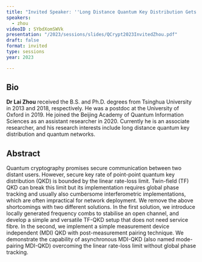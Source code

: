 ```yaml
---
title: "Invited Speaker: ''Long Distance Quantum Key Distribution Gets Simpler'' "
speakers:
  - zhou
videoID : SYbdXomSWVk
presentation: "/2023/sessions/slides/QCrypt2023InvitedZhou.pdf"
draft: false
format: invited
type: sessions
year: 2023

---
```

## Bio
**Dr Lai Zhou** received the B.S. and Ph.D. degrees from Tsinghua University in 2013 and 2018, respectively. He was a postdoc at the University of Oxford in 2019. He joined the Beijing Academy of Quantum Information Sciences as an assistant researcher in 2020. Currently he is an associate researcher, and his research interests include long distance quantum key distribution and quantum networks.

## Abstract
Quantum cryptography promises secure communication between two distant users. However, secure key rate of point-point quantum key distribution (QKD) is bounded by the linear rate-loss limit. Twin-field (TF) QKD can break this limit but its implementation requires global phase tracking and usually also cumbersome interferometric implementations, which are often impractical for network deployment. We remove the above shortcomings with two different solutions. In the first solution, we introduce locally generated frequency combs to stabilise an open channel, and develop a simple and versatile TF-QKD setup that does not need service fibre. In the second, we implement a simple measurement device independent (MDI) QKD with post-measurement pairing technique. We demonstrate the capability of asynchronous MDI-QKD (also named mode-pairing MDI-QKD) overcoming the linear rate-loss limit without global phase tracking.

<!-- fields to use above: -->
<!-- videoId: "Vfl9pPh6ipI" -->
<!-- presentation: "/2023/sessions/slides/QCrypt2023TutorialYuen.pdf" -->
